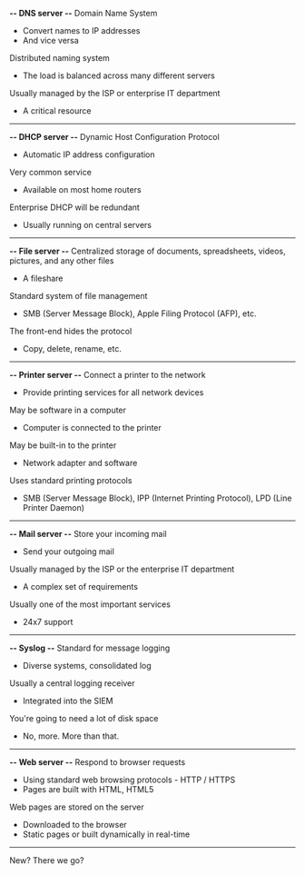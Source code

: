 
**-- DNS server --**
Domain Name System
- Convert names to IP addresses
- And vice versa

Distributed naming system
- The load is balanced across many different servers

Usually managed by the ISP or enterprise IT department
- A critical resource
---
**-- DHCP server --**
Dynamic Host Configuration Protocol
- Automatic IP address configuration

Very common service
- Available on most home routers

Enterprise DHCP will be redundant
- Usually running on central servers
---
**-- File server --**
Centralized storage of documents, spreadsheets, videos, pictures, and any other files
- A fileshare

Standard system of file management
- SMB (Server Message Block), Apple Filing Protocol (AFP), etc.

The front-end hides the protocol
- Copy, delete, rename, etc.
---
**-- Printer server --**
Connect a printer to the network
- Provide printing services for all network devices

May be software in a computer
- Computer is connected to the printer

May be built-in to the printer
- Network adapter and software

Uses standard printing protocols
- SMB (Server Message Block), IPP (Internet Printing Protocol), LPD (Line Printer Daemon)
---
**-- Mail server --**
Store your incoming mail
- Send your outgoing mail

Usually managed by the ISP or the enterprise IT department
- A complex set of requirements

Usually one of the most important services
- 24x7 support
---
**-- Syslog --**
Standard for message logging
- Diverse systems, consolidated log

Usually a central logging receiver
- Integrated into the SIEM

You're going to need a lot of disk space
- No, more. More than that.
---
**-- Web server --**
Respond to browser requests
- Using standard web browsing protocols - HTTP / HTTPS
- Pages are built with HTML, HTML5

Web pages are stored on the server
- Downloaded to the browser
- Static pages or built dynamically in real-time
---
New? There we go?